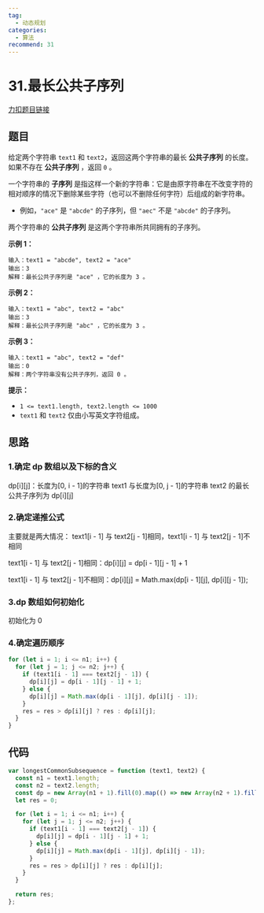 ```yaml
---
tag:
  - 动态规划
categories:
  - 算法
recommend: 31
---
```


# 31.最长公共子序列

[力扣题目链接](https://leetcode.cn/problems/longest-common-subsequence/)

## 题目

给定两个字符串 `text1` 和 `text2`，返回这两个字符串的最长 **公共子序列** 的长度。如果不存在 **公共子序列** ，返回 `0` 。

一个字符串的 **子序列** 是指这样一个新的字符串：它是由原字符串在不改变字符的相对顺序的情况下删除某些字符（也可以不删除任何字符）后组成的新字符串。

- 例如，`"ace"` 是 `"abcde"` 的子序列，但 `"aec"` 不是 `"abcde"` 的子序列。

两个字符串的 **公共子序列** 是这两个字符串所共同拥有的子序列。

**示例 1：**

```
输入：text1 = "abcde", text2 = "ace"
输出：3
解释：最长公共子序列是 "ace" ，它的长度为 3 。
```

**示例 2：**

```
输入：text1 = "abc", text2 = "abc"
输出：3
解释：最长公共子序列是 "abc" ，它的长度为 3 。
```

**示例 3：**

```
输入：text1 = "abc", text2 = "def"
输出：0
解释：两个字符串没有公共子序列，返回 0 。
```

**提示：**

- `1 <= text1.length, text2.length <= 1000`
- `text1` 和 `text2` 仅由小写英文字符组成。

## 思路

### 1.确定 dp 数组以及下标的含义

dp\[i][j]：长度为[0, i - 1]的字符串 text1 与长度为[0, j - 1]的字符串 text2 的最长公共子序列为 dp\[i][j]

### 2.确定递推公式

主要就是两大情况： text1[i - 1] 与 text2[j - 1]相同，text1[i - 1] 与 text2[j - 1]不相同

text1[i - 1] 与 text2[j - 1]相同：dp\[i][j] = dp\[i - 1][j - 1] + 1

text1[i - 1] 与 text2[j - 1]不相同：dp\[i][j] = Math.max(dp\[i - 1][j], dp\[i][j - 1]);

### 3.dp 数组如何初始化

初始化为 0

### 4.确定遍历顺序

```js
for (let i = 1; i <= n1; i++) {
  for (let j = 1; j <= n2; j++) {
    if (text1[i - 1] === text2[j - 1]) {
      dp[i][j] = dp[i - 1][j - 1] + 1;
    } else {
      dp[i][j] = Math.max(dp[i - 1][j], dp[i][j - 1]);
    }
    res = res > dp[i][j] ? res : dp[i][j];
  }
}
```

## 代码

```js
var longestCommonSubsequence = function (text1, text2) {
  const n1 = text1.length;
  const n2 = text2.length;
  const dp = new Array(n1 + 1).fill(0).map(() => new Array(n2 + 1).fill(0));
  let res = 0;

  for (let i = 1; i <= n1; i++) {
    for (let j = 1; j <= n2; j++) {
      if (text1[i - 1] === text2[j - 1]) {
        dp[i][j] = dp[i - 1][j - 1] + 1;
      } else {
        dp[i][j] = Math.max(dp[i - 1][j], dp[i][j - 1]);
      }
      res = res > dp[i][j] ? res : dp[i][j];
    }
  }

  return res;
};
```
